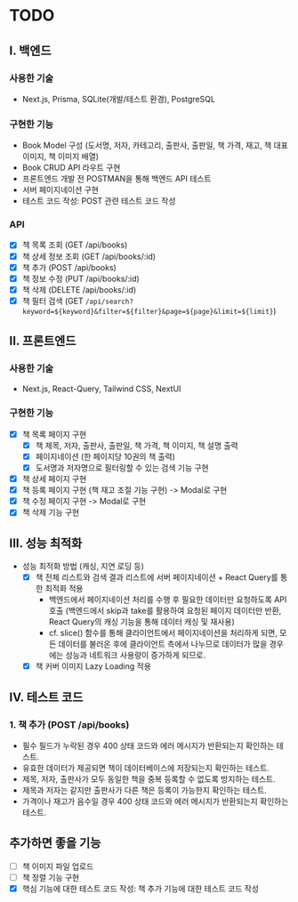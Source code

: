 # TODO

## I. 백엔드

### 사용한 기술

- Next.js, Prisma, SQLite(개발/테스트 환경), PostgreSQL

### 구현한 기능

- Book Model 구성 (도서명, 저자, 카테고리, 출판사, 출판일, 책 가격, 재고, 책 대표 이미지, 책 이미지 배열)
- Book CRUD API 라우트 구현
- 프론트엔드 개발 전 POSTMAN을 통해 백엔드 API 테스트
- 서버 페이지네이션 구현
- 테스트 코드 작성: POST 관련 테스트 코드 작성

### API

- [x] 책 목록 조회 (GET /api/books)
- [x] 책 상세 정보 조회 (GET /api/books/:id)
- [x] 책 추가 (POST /api/books)
- [x] 책 정보 수정 (PUT /api/books/:id)
- [x] 책 삭제 (DELETE /api/books/:id)
- [x] 책 필터 검색 (GET `/api/search?keyword=${keyword}&filter=${filter}&page=${page}&limit=${limit}`)

## II. 프론트엔드

### 사용한 기술

- Next.js, React-Query, Tailwind CSS, NextUI

### 구현한 기능

- [x] 책 목록 페이지 구현
  - [x] 책 제목, 저자, 출판사, 출판일, 책 가격, 책 이미지, 책 설명 출력
  - [x] 페이지네이션 (한 페이지당 10권의 책 출력)
  - [x] 도서명과 저자명으로 필터링할 수 있는 검색 기능 구현
- [x] 책 상세 페이지 구현
- [x] 책 등록 페이지 구현 (책 재고 조절 기능 구현) -> Modal로 구현
- [x] 책 수정 페이지 구현 -> Modal로 구현
- [x] 책 삭제 기능 구현

## III. 성능 최적화

- 성능 최적화 방법 (캐싱, 지연 로딩 등)
  - [x] 책 전체 리스트와 검색 결과 리스트에 서버 페이지네이션 + React Query를 통한 최적화 적용
    - 백엔드에서 페이지네이션 처리를 수행 후 필요한 데이터만 요청하도록 API 호출 (백엔드에서 skip과 take를 활용하여 요청된 페이지 데이터만 반환, React Query의 캐싱 기능을 통해 데이터 캐싱 및 재사용)
    - cf. slice() 함수를 통해 클라이언트에서 페이지네이션을 처리하게 되면, 모든 데이터를 불러온 후에 클라이언트 측에서 나누므로 데이터가 많을 경우에는 성능과 네트워크 사용량이 증가하게 되므로.
  - [x] 책 커버 이미지 Lazy Loading 적용

## IV. 테스트 코드

### 1. 책 추가 (POST /api/books)

- 필수 필드가 누락된 경우 400 상태 코드와 에러 메시지가 반환되는지 확인하는 테스트.
- 유효한 데이터가 제공되면 책이 데이터베이스에 저장되는지 확인하는 테스트.
- 제목, 저자, 출판사가 모두 동일한 책을 중복 등록할 수 없도록 방지하는 테스트.
- 제목과 저자는 같지만 출판사가 다른 책은 등록이 가능한지 확인하는 테스트.
- 가격이나 재고가 음수일 경우 400 상태 코드와 에러 메시지가 반환되는지 확인하는 테스트.

## 추가하면 좋을 기능

- [ ] 책 이미지 파일 업로드
- [ ] 책 정렬 기능 구현
- [x] 핵심 기능에 대한 테스트 코드 작성: 책 추가 기능에 대한 테스트 코드 작성

